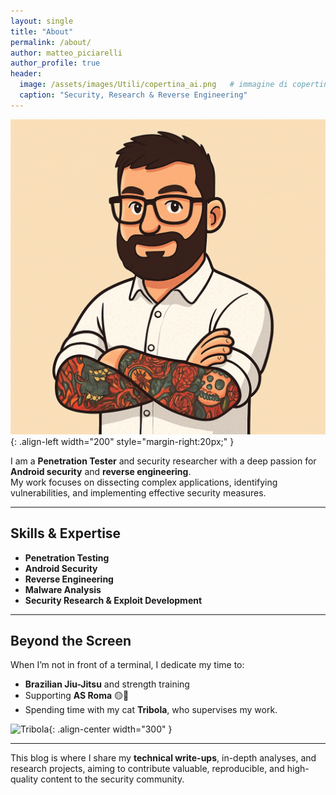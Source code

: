 ```yaml
---
layout: single
title: "About"
permalink: /about/
author: matteo_piciarelli
author_profile: true
header:
  image: /assets/images/Utili/copertina_ai.png   # immagine di copertina
  caption: "Security, Research & Reverse Engineering"
---
```


![My Avatar](/assets/images/Utili/avatar.png){: .align-left width="200" style="margin-right:20px;" }

I am a **Penetration Tester** and security researcher with a deep passion for **Android security** and **reverse engineering**.  
My work focuses on dissecting complex applications, identifying vulnerabilities, and implementing effective security measures.

---

## Skills & Expertise
- **Penetration Testing** 
- **Android Security** 
- **Reverse Engineering** 
- **Malware Analysis** 
- **Security Research & Exploit Development**


---

## Beyond the Screen
When I’m not in front of a terminal, I dedicate my time to:
- **Brazilian Jiu-Jitsu** and strength training 
- Supporting **AS Roma** 🟡🔴
- Spending time with my cat **Tribola**, who supervises my work.

![Tribola](/assets/images/Utili/tibi.png){: .align-center width="300" }

---

This blog is where I share my **technical write-ups**, in-depth analyses, and research projects, aiming to contribute valuable, reproducible, and high-quality content to the security community.
